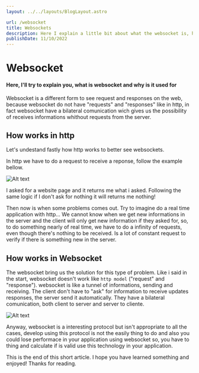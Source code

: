 ```yaml
---
layout: ../../layouts/BlogLayout.astro

url: /websocket
title: Websockets
description: Here I explain a little bit about what the websocket is, how this protocol works and why it is used, if want to understand something about it click here!
publishDate: 11/10/2022
---
```


# Websocket

#### Here, I'll try to explain you, what is websocket and why is it used for

Websocket is a different form to see request and responses on the web, because websocket do not have "requests" and "responses" like in http, in fact websocket have a bilateral comunication 
wich gives us the possibility of receives informations whithout requests from the server.

## How works in http

Let's undestand fastly how http works to better see websockets.

In http we have to do a request to receive a reponse, follow the example bellow.

![Alt text](../http.png)

I asked for a website page and it returns me what i asked. Following the same logic if I don't ask for nothing it will returns me nothing! 

Then now is when some problems comes out. Try to imagine do a real time application with http... We cannot know when we get new informations in the server and the client will only 
get new information if they asked for, so, to do something nearly of real time, we have to do a infinity of requests, even though there's nothing to be received. Is a lot of constant request to
verify if there is something new in the server.

## How works in Websocket

The websocket bring us the solution for this type of problem. Like i said in the start, websocket doesn't work like `http model` ("request" and "response"). websocket is like a tunnel of informations,
 sending and receiving. The client don't have to "ask" for information to receive updates responses, the server send it automatically. They have a bilateral comunication, both client to server and server to cliente.

![Alt text](../websocket.png)

Anyway, websocket is a interesting protocol but isn't appropriate to all the cases, develop using this protocol is not the easily thing to do and also you could lose performace in your application
using websocket so, you have to thing and calculate if is valid use this technology in your application.

This is the end of this short article. I hope you have learned something and enjoyed! Thanks for reading.